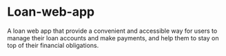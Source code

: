 # Loan-web-app
A loan web app that provide a convenient and accessible way for users to manage their loan accounts and make payments, and  help them to stay on top of their financial obligations.
